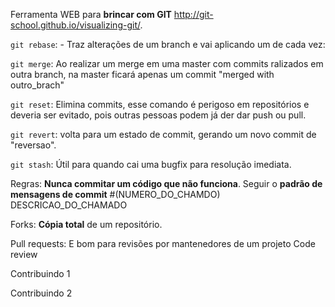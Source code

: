 Ferramenta WEB para **brincar com GIT** http://git-school.github.io/visualizing-git/.

`git rebase`:
    - Traz alterações de um branch e vai aplicando um de cada vez:

`git merge`:
    Ao realizar um merge em uma master com commits ralizados em outra branch, na master ficará apenas um commit
    "merged with outro_brach"

`git reset`:
    Elimina commits, esse comando é perigoso em repositórios e deveria ser evitado, pois outras pessoas podem já
    der dar push ou pull.

`git revert`:
    volta para um estado de commit, gerando um novo commit de "reversao".

`git stash`:
    Útil para quando cai uma bugfix para resolução imediata.

Regras:
    **Nunca commitar um código que não funciona**.
    Seguir o **padrão de mensagens de commit** #(NUMERO_DO_CHAMDO) DESCRICAO_DO_CHAMADO

Forks:
    **Cópia total** de um repositório.

Pull requests:
    E bom para revisões por mantenedores de um projeto
    Code review

Contribuindo 1

Contribuindo 2